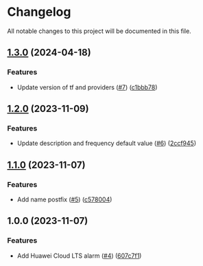 # Changelog

All notable changes to this project will be documented in this file.

## [1.3.0](https://github.com/cloud-labs-infra/terraform-huaweicloud-alarm/compare/v1.2.0...v1.3.0) (2024-04-18)


### Features

* Update version of tf and providers ([#7](https://github.com/cloud-labs-infra/terraform-huaweicloud-alarm/issues/7)) ([c1bbb78](https://github.com/cloud-labs-infra/terraform-huaweicloud-alarm/commit/c1bbb783b1179dbb60a0b6239c077f135cfad3f9))

## [1.2.0](https://github.com/cloud-labs-infra/terraform-huaweicloud-alarm/compare/v1.1.0...v1.2.0) (2023-11-09)


### Features

* Update description and frequency default value ([#6](https://github.com/cloud-labs-infra/terraform-huaweicloud-alarm/issues/6)) ([2ccf945](https://github.com/cloud-labs-infra/terraform-huaweicloud-alarm/commit/2ccf9457c62ebbad79b36ece5b35ca0ae611074f))

## [1.1.0](https://github.com/cloud-labs-infra/terraform-huaweicloud-alarm/compare/v1.0.0...v1.1.0) (2023-11-07)


### Features

* Add name postfix ([#5](https://github.com/cloud-labs-infra/terraform-huaweicloud-alarm/issues/5)) ([c578004](https://github.com/cloud-labs-infra/terraform-huaweicloud-alarm/commit/c57800488156b8d0df31fe8d7ee5bf9f4a91012f))

## 1.0.0 (2023-11-07)


### Features

* Add Huawei Cloud LTS alarm ([#4](https://github.com/cloud-labs-infra/terraform-huaweicloud-alarm/issues/4)) ([607c7f1](https://github.com/cloud-labs-infra/terraform-huaweicloud-alarm/commit/607c7f13fb613ed9f5ae205df2af3ed7f2fa68f9))
